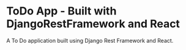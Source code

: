 # ToDo App - Built with DjangoRestFramework and React
A To Do application built using Django Rest Framework and React.
